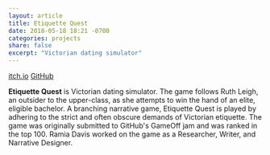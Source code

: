```yaml
---
layout: article
title: Etiquette Quest
date: 2018-05-18 18:21 -0700
categories: projects
share: false
excerpt: "Victorian dating simulator"
---
```

<a href="https://radaeze.itch.io/etiquette-quest" class="btn">itch.io</a> <a href="https://github.com/kinggryan/GameOff2017" class="btn">GitHub</a>

**Etiquette Quest** is Victorian dating simulator. The game follows Ruth Leigh, an outsider to the upper-class, as she attempts to win the hand of an elite, eligible bachelor. A branching narrative game, Etiquette Quest is played by adhering to the strict and often obscure demands of Victorian etiquette. 
The game was originally submitted to GitHub's GameOff jam and was ranked in the top 100. Ramia Davis worked on the game as a Researcher, Writer, and Narrative Designer.